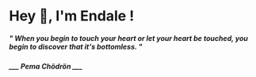 <h1 title="head"> Hey 👋, I'm Endale !</h1>

**<h5><i>" When you begin to touch your heart or let your heart be touched, you begin to discover that it's bottomless. "</i></h5>**

*<b>___ Pema Chödrön ___</b>*

